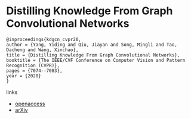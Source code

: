 # Distilling Knowledge From Graph Convolutional Networks

```
@inproceedings{kdgcn_cvpr20,
author = {Yang, Yiding and Qiu, Jiayan and Song, Mingli and Tao, Dacheng and Wang, Xinchao},
title = {Distilling Knowledge From Graph Convolutional Networks},
booktitle = {The IEEE/CVF Conference on Computer Vision and Pattern Recognition (CVPR)},
pages = {7074--7083},
year = {2020}
}
```

links
- [openaccess](http://openaccess.thecvf.com/content_CVPR_2020/html/Yang_Distilling_Knowledge_From_Graph_Convolutional_Networks_CVPR_2020_paper.html)
- [arXiv](https://arxiv.org/abs/2003.10477)

